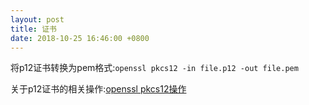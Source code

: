 ```yaml
---
layout: post
title: 证书
date: 2018-10-25 16:46:00 +0800
---
```


将p12证书转换为pem格式:`openssl pkcs12 -in file.p12 -out file.pem`

关于p12证书的相关操作:[openssl pkcs12操作](https://www.openssl.org/docs/man1.1.0/apps/pkcs12.html)